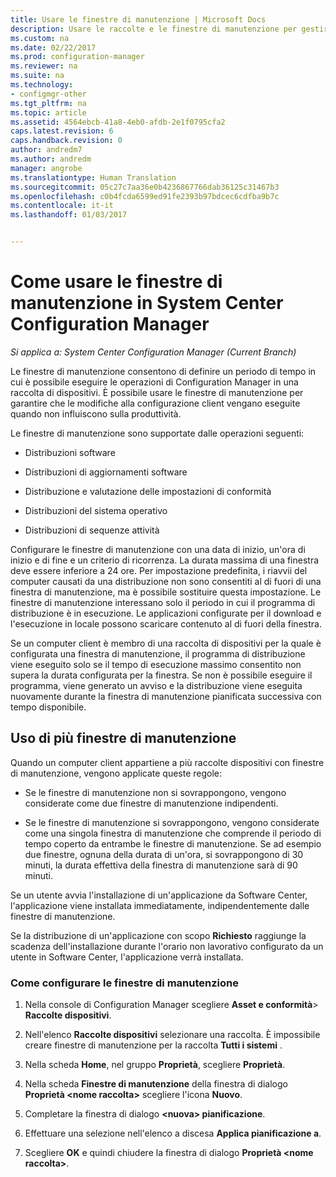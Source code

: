 ```yaml
---
title: Usare le finestre di manutenzione | Microsoft Docs
description: Usare le raccolte e le finestre di manutenzione per gestire in modo efficace i client in System Center Configuration Manager.
ms.custom: na
ms.date: 02/22/2017
ms.prod: configuration-manager
ms.reviewer: na
ms.suite: na
ms.technology:
- configmgr-other
ms.tgt_pltfrm: na
ms.topic: article
ms.assetid: 4564ebcb-41a8-4eb0-afdb-2e1f0795cfa2
caps.latest.revision: 6
caps.handback.revision: 0
author: andredm7
ms.author: andredm
manager: angrobe
ms.translationtype: Human Translation
ms.sourcegitcommit: 05c27c7aa36e0b4236867766dab36125c31467b3
ms.openlocfilehash: c0b4fcda6599ed91fe2393b97bdcec6cdfba9b7c
ms.contentlocale: it-it
ms.lasthandoff: 01/03/2017


---
```

# <a name="how-to-use-maintenance-windows-in-system-center-configuration-manager"></a>Come usare le finestre di manutenzione in System Center Configuration Manager

*Si applica a: System Center Configuration Manager (Current Branch)*

Le finestre di manutenzione consentono di definire un periodo di tempo in cui è possibile eseguire le operazioni di Configuration Manager in una raccolta di dispositivi. È possibile usare le finestre di manutenzione per garantire che le modifiche alla configurazione client vengano eseguite quando non influiscono sulla produttività.  

 Le finestre di manutenzione sono supportate dalle operazioni seguenti:  

-   Distribuzioni software  

-   Distribuzioni di aggiornamenti software  

-   Distribuzione e valutazione delle impostazioni di conformità  

-   Distribuzioni del sistema operativo  

-   Distribuzioni di sequenze attività  

 Configurare le finestre di manutenzione con una data di inizio, un'ora di inizio e di fine e un criterio di ricorrenza. La durata massima di una finestra deve essere inferiore a 24 ore. Per impostazione predefinita, i riavvii del computer causati da una distribuzione non sono consentiti al di fuori di una finestra di manutenzione, ma è possibile sostituire questa impostazione. Le finestre di manutenzione interessano solo il periodo in cui il programma di distribuzione è in esecuzione. Le applicazioni configurate per il download e l'esecuzione in locale possono scaricare contenuto al di fuori della finestra.  

 Se un computer client è membro di una raccolta di dispositivi per la quale è configurata una finestra di manutenzione, il programma di distribuzione viene eseguito solo se il tempo di esecuzione massimo consentito non supera la durata configurata per la finestra. Se non è possibile eseguire il programma, viene generato un avviso e la distribuzione viene eseguita nuovamente durante la finestra di manutenzione pianificata successiva con tempo disponibile.  

## <a name="using-multiple-maintenance-windows"></a>Uso di più finestre di manutenzione  
 Quando un computer client appartiene a più raccolte dispositivi con finestre di manutenzione, vengono applicate queste regole:  

-   Se le finestre di manutenzione non si sovrappongono, vengono considerate come due finestre di manutenzione indipendenti.  

-   Se le finestre di manutenzione si sovrappongono, vengono considerate come una singola finestra di manutenzione che comprende il periodo di tempo coperto da entrambe le finestre di manutenzione. Se ad esempio due finestre, ognuna della durata di un'ora, si sovrappongono di 30 minuti, la durata effettiva della finestra di manutenzione sarà di 90 minuti.  

 Se un utente avvia l'installazione di un'applicazione da Software Center, l'applicazione viene installata immediatamente, indipendentemente dalle finestre di manutenzione.  

 Se la distribuzione di un'applicazione con scopo **Richiesto** raggiunge la scadenza dell'installazione durante l'orario non lavorativo configurato da un utente in Software Center, l'applicazione verrà installata.  

### <a name="how-to-configure-maintenance-windows"></a>Come configurare le finestre di manutenzione  

1.  Nella console di Configuration Manager scegliere **Asset e conformità**>  **Raccolte dispositivi**.  

3.  Nell'elenco **Raccolte dispositivi** selezionare una raccolta. È impossibile creare finestre di manutenzione per la raccolta **Tutti i sistemi** .  

4.  Nella scheda **Home**, nel gruppo **Proprietà**, scegliere **Proprietà**.  

5.  Nella scheda **Finestre di manutenzione** della finestra di dialogo **Proprietà &lt;nome raccolta\>** scegliere l'icona **Nuovo**.  

6.  Completare la finestra di dialogo **&lt;nuova\> pianificazione**.  

7.  Effettuare una selezione nell'elenco a discesa **Applica pianificazione a**.  

8.  Scegliere **OK** e quindi chiudere la finestra di dialogo **Proprietà &lt;nome raccolta\>**.  

